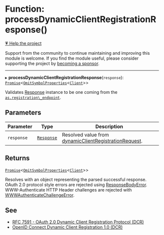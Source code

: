 # Function: processDynamicClientRegistrationResponse()

[💗 Help the project](https://github.com/sponsors/panva)

Support from the community to continue maintaining and improving this module is welcome. If you find the module useful, please consider supporting the project by [becoming a sponsor](https://github.com/sponsors/panva).

***

▸ **processDynamicClientRegistrationResponse**(`response`): [`Promise`](https://developer.mozilla.org/docs/Web/JavaScript/Reference/Global_Objects/Promise)\<[`OmitSymbolProperties`](../type-aliases/OmitSymbolProperties.md)\<[`Client`](../interfaces/Client.md)\>\>

Validates [Response](https://developer.mozilla.org/docs/Web/API/Response) instance to be one coming from the
[`as.registration\_endpoint`](../interfaces/AuthorizationServer.md#registration_endpoint).

## Parameters

| Parameter | Type | Description |
| ------ | ------ | ------ |
| `response` | [`Response`](https://developer.mozilla.org/docs/Web/API/Response) | Resolved value from [dynamicClientRegistrationRequest](dynamicClientRegistrationRequest.md). |

## Returns

[`Promise`](https://developer.mozilla.org/docs/Web/JavaScript/Reference/Global_Objects/Promise)\<[`OmitSymbolProperties`](../type-aliases/OmitSymbolProperties.md)\<[`Client`](../interfaces/Client.md)\>\>

Resolves with an object representing the parsed successful response. OAuth 2.0 protocol
  style errors are rejected using [ResponseBodyError](../classes/ResponseBodyError.md). WWW-Authenticate HTTP Header
  challenges are rejected with [WWWAuthenticateChallengeError](../classes/WWWAuthenticateChallengeError.md).

## See

 - [RFC 7591 - OAuth 2.0 Dynamic Client Registration Protocol (DCR)](https://www.rfc-editor.org/rfc/rfc7591.html#section-3.2)
 - [OpenID Connect Dynamic Client Registration 1.0 (DCR)](https://openid.net/specs/openid-connect-registration-1_0-errata2.html#RegistrationResponse)
